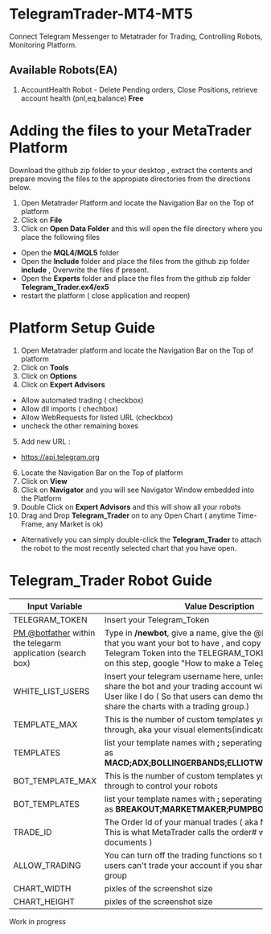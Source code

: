 # TelegramTrader-MT4-MT5
Connect Telegram Messenger to Metatrader for Trading, Controlling Robots, Monitoring Platform.

## Available Robots(EA)
1. AccountHealth Robot - Delete Pending orders, Close Positions, retrieve account health (pnl,eq,balance) **Free**

# Adding the files to your MetaTrader Platform
Download the github zip folder to your desktop , extract the contents and prepare moving the files to the appropiate directories from the directions below.
1. Open Metatrader Platform and locate the Navigation Bar on the Top of platform
2. Click on **File**
3. Click on **Open Data Folder** and this will open the file directory where you place the following files
  * Open the **MQL4/MQL5** folder
  * Open the **Include** folder and place the files from the github zip folder **include** , Overwrite the files if present.
 * Open the **Experts** folder and place the files from the github zip folder **Telegram_Trader.ex4/ex5** 
  * restart the platform ( close application and reopen)
  
# Platform Setup Guide
1. Open Metatrader platform and locate the Navigation Bar on the Top of platform
2. Click on **Tools**
3. Click on **Options**
4. Click on **Expert Advisors**
  * Allow automated trading ( checkbox)
  * Allow dll imports ( chechbox)
  * Allow WebRequests for listed URL (checkbox)
  * uncheck the other remaining boxes
5. Add new URL :
  * https://api.telegram.org
6. Locate the Navigation Bar on the Top of platform
7. Click on **View**
8. Click on **Navigator** and you will see Navigator Window embedded into the Platform
9. Double Click on **Expert Advisors** and this will show all your robots
10. Drag and Drop **Telegram_Trader** on to any Open Chart ( anytime Time-Frame, any Market is ok)
  * Alternatively you can simply double-click the **Telegram_Trader** to attach the robot to the most recently selected chart that you have open. 
# Telegram_Trader Robot Guide 
| Input Variable | Value Description |
| ----------- | ----------- |
|TELEGRAM_TOKEN | Insert your Telegram_Token |
| [PM @botfather](https://telegram.me/botfather) within the telegarm application (search box) | Type in **/newbot**, give a name, give the @handle_name_bot that you want your bot to have  , and copy paste the Telegram Token into the TELEGRAM_TOKEN. If you are stuck on this step, google "How to make a Telegam bot" |
|WHITE_LIST_USERS | Insert your telegram username here, unless you want to share the bot and your trading account with every Telegram User like I do ( So that users can demo the application and share the charts with a trading group.) |
|TEMPLATE_MAX | This is the number of custom templates you plan to navigate through, aka your visual elements(indicators) |
|TEMPLATES | list your template names with **;** seperating the names. Such as **MACD;ADX;BOLLINGERBANDS;ELLIOTWAVE;ETC;DEFAULT** |
| BOT_TEMPLATE_MAX | This is the number of custom templates you plan to navigate through to control your robots |
| BOT_TEMPLATES | list your template names with **;** seperating the names. Such as **BREAKOUT;MARKETMAKER;PUMPBOT** |
| TRADE_ID | The Order Id of your manual trades ( aka MAGIC_NUMBER: This is what MetaTrader calls the order# within the documents ) |
| ALLOW_TRADING | You can turn off the trading functions so that other telegram users can't trade your account if you share it within a trading group |
| CHART_WIDTH | pixles of the screenshot size |
| CHART_HEIGHT | pixles of the screenshot size |

  
  

Work in progress
